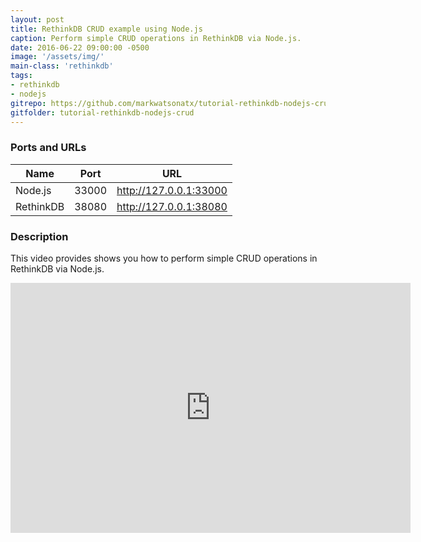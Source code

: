 ```yaml
---
layout: post
title: RethinkDB CRUD example using Node.js
caption: Perform simple CRUD operations in RethinkDB via Node.js.
date: 2016-06-22 09:00:00 -0500
image: '/assets/img/'
main-class: 'rethinkdb'
tags:
- rethinkdb
- nodejs
gitrepo: https://github.com/markwatsonatx/tutorial-rethinkdb-nodejs-crud
gitfolder: tutorial-rethinkdb-nodejs-crud
---
```


### Ports and URLs

| Name | Port | URL |
| ------ | ---- | --- |
| Node.js | 33000 | <a href="http://127.0.0.1:33000">http://127.0.0.1:33000</a> |
| RethinkDB | 38080 | <a href="http://127.0.0.1:38080">http://127.0.0.1:38080</a> |

### Description

This video provides shows you how to perform simple CRUD operations in RethinkDB via Node.js. 

<iframe width="640" height="400" src="https://www.youtube.com/embed/2CJtBQ0rOYc" frameborder="0" allowfullscreen></iframe>